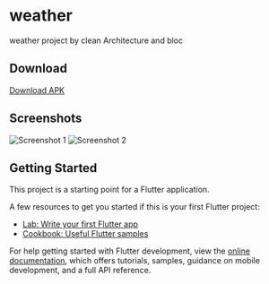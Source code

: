 # weather

weather project by clean Architecture and bloc

## Download
[Download APK](./release/weather.apk)

## Screenshots
![Screenshot 1](./release/screenshots/Screenshot_1.png)
![Screenshot 2](./release/screenshots/Screenshot_2.png)

## Getting Started

This project is a starting point for a Flutter application.

A few resources to get you started if this is your first Flutter project:

- [Lab: Write your first Flutter app](https://docs.flutter.dev/get-started/codelab)
- [Cookbook: Useful Flutter samples](https://docs.flutter.dev/cookbook)

For help getting started with Flutter development, view the
[online documentation](https://docs.flutter.dev/), which offers tutorials,
samples, guidance on mobile development, and a full API reference.
